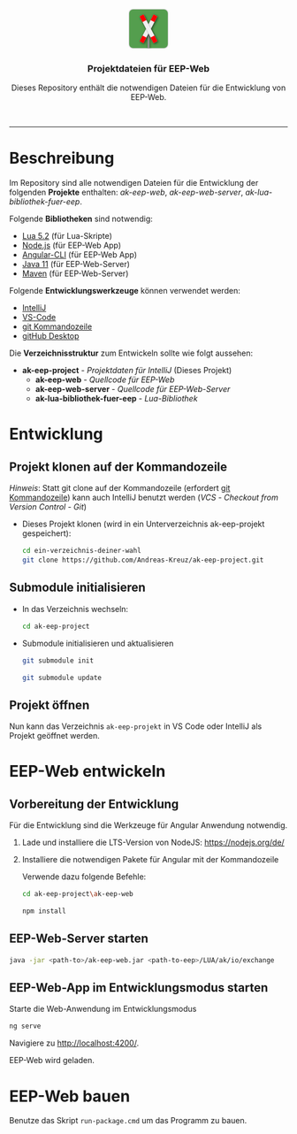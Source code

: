<p align="center">
  <a href="http://andreas-kreuz.github.io/ak-lua-bibliothek-fuer-eep">
    <img src="assets/img/eep-web-logo-shadow-72.png" alt="" width=72 height=72>
  </a>
  <h3 align="center">Projektdateien für EEP-Web</h3>
  <p align="center">
    Dieses Repository enthält die notwendigen Dateien für die Entwicklung von EEP-Web.
  </p>
<br>
<hr>

# Beschreibung

Im Repository sind alle notwendigen Dateien für die Entwicklung der folgenden **Projekte** enthalten:
_ak-eep-web_, _ak-eep-web-server_, _ak-lua-bibliothek-fuer-eep_.

Folgende **Bibliotheken** sind notwendig:

* [Lua 5.2](http://luabinaries.sourceforge.net/download.html) (für Lua-Skripte)
* [Node.js](https://nodejs.org/en/) (für EEP-Web App)
* [Angular-CLI](https://angular.io/) (für EEP-Web App)
* [Java 11](https://jdk.java.net/11/) (für EEP-Web-Server)
* [Maven](https://maven.apache.org) (für EEP-Web-Server)

Folgende **Entwicklungswerkzeuge** können verwendet werden:

* [IntelliJ](https://www.jetbrains.com/idea/)
* [VS-Code](https://code.visualstudio.com/)
* [git Kommandozeile](https://git-scm.com/downloads)
* [gitHub Desktop](https://desktop.github.com/)

Die **Verzeichnisstruktur** zum Entwickeln sollte wie folgt aussehen:

* **ak-eep-project** - _Projektdaten für IntelliJ_ (Dieses Projekt)
  * **ak-eep-web** - _Quellcode für EEP-Web_
  * **ak-eep-web-server** - _Quellcode für EEP-Web-Server_
  * **ak-lua-bibliothek-fuer-eep** - _Lua-Bibliothek_

# Entwicklung

## Projekt klonen auf der Kommandozeile

_Hinweis_: Statt git clone auf der Kommandozeile (erfordert [git Kommandozeile](https://git-scm.com/downloads)) kann auch IntelliJ benutzt werden (_VCS_ - _Checkout from Version Control_ - _Git_)

* Dieses Projekt klonen (wird in ein Unterverzeichnis ak-eep-projekt gespeichert):

  ```bash
  cd ein-verzeichnis-deiner-wahl
  git clone https://github.com/Andreas-Kreuz/ak-eep-project.git
  ```

## Submodule initialisieren

* In das Verzeichnis wechseln:

  ```bash
  cd ak-eep-project
  ```

* Submodule initialisieren und aktualisieren

  ```bash
  git submodule init
  ```

  ```bash
  git submodule update
  ```

## Projekt öffnen

Nun kann das Verzeichnis `ak-eep-projekt` in VS Code oder IntelliJ als Projekt geöffnet werden.

# EEP-Web entwickeln

## Vorbereitung der Entwicklung

Für die Entwicklung sind die Werkzeuge für Angular Anwendung notwendig.

1) Lade und installiere die LTS-Version von NodeJS:
   <https://nodejs.org/de/>

2) Installiere die notwendigen Pakete für Angular mit der Kommandozeile

   Verwende dazu folgende Befehle:

   ```bash
   cd ak-eep-project\ak-eep-web
   ```

   ```bash
   npm install
   ```

## EEP-Web-Server starten

```bash
java -jar <path-to>/ak-eep-web.jar <path-to-eep>/LUA/ak/io/exchange
```

## EEP-Web-App im Entwicklungsmodus starten

Starte die Web-Anwendung im Entwicklungsmodus

```bash
ng serve
```

Navigiere zu <http://localhost:4200/>.

EEP-Web wird geladen.


# EEP-Web bauen

Benutze das Skript `run-package.cmd` um das Programm zu bauen.